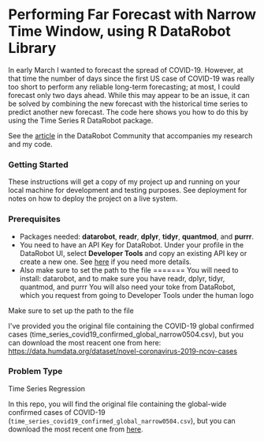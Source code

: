 # Performing Far Forecast with Narrow Time Window, using R DataRobot Library

In early March I wanted to forecast the spread of COVID-19. However, at that time the number of days since the first US case of COVID-19 was really too short to perform any reliable long-term forecasting; at most, I could forecast only two days ahead. While this may appear to be an issue, it can be solved by combining the new forecast with the historical time series to predict another new forecast. The code here shows you how to do this by using the Time Series R DataRobot package.

See the [article](hhttps://community.datarobot.com/t5/ai-ml-knowledge-base/tkb-p/AI-ML-Knowledge-Base) in the DataRobot Community that accompanies my research and my code.

### Getting Started

These instructions will get a copy of my project up and running on your local machine for development and testing purposes. See deployment for notes on how to deploy the project on a live system.

### Prerequisites

* Packages needed:  **datarobot**, **readr**, **dplyr**, **tidyr**, **quantmod**, and **purrr**.
* You need to have an API Key for DataRobot. Under your profile in the DataRobot UI, select **Developer Tools** and copy an existing API key or create a new one. See [here](https://api-docs.datarobot.com/docs/api-access-guide) if you need more details.
* Also make sure to set the path to the file
=======
You will need to install:  datarobot, and to make sure you have readr, dplyr, tidyr, quantmod, and purrr You will also need your toke from DataRobot, which you request from going to Developer Tools under the human logo

Make sure to set up the path to the file

I've provided you the original file containing the COVID-19 global confirmed cases (time_series_covid19_confirmed_global_narrow0504.csv), but you can download the most reacent one from here:
https://data.humdata.org/dataset/novel-coronavirus-2019-ncov-cases

### Problem Type

Time Series Regression

In this repo, you will find the original file containing the global-wide confirmed cases of COVID-19 (`time_series_covid19_confirmed_global_narrow0504.csv`), but you can download the most recent one from [here](https://data.humdata.org/dataset/novel-coronavirus-2019-ncov-cases).
